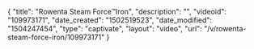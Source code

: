 {
    "title": "Rowenta Steam Force&trade;Iron",
    "description": "",
    "videoid": "109973171",
    "date_created": "1502519523",
    "date_modified": "1504247454",
    "type": "captivate",
    "layout": "video",
    "url": "\/v\/rowenta-steam-force-iron\/109973171"
}